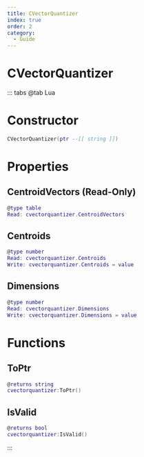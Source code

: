 ```yaml
---
title: CVectorQuantizer
index: true
order: 2
category:
  - Guide
---
```


# CVectorQuantizer

::: tabs
@tab Lua
# Constructor
```lua
CVectorQuantizer(ptr --[[ string ]])
```
# Properties
## CentroidVectors (Read-Only)
```lua
@type table
Read: cvectorquantizer.CentroidVectors
```
## Centroids 
```lua
@type number
Read: cvectorquantizer.Centroids
Write: cvectorquantizer.Centroids = value
```
## Dimensions 
```lua
@type number
Read: cvectorquantizer.Dimensions
Write: cvectorquantizer.Dimensions = value
```
# Functions
## ToPtr
```lua
@returns string
cvectorquantizer:ToPtr()
```
## IsValid
```lua
@returns bool
cvectorquantizer:IsValid()
```

:::